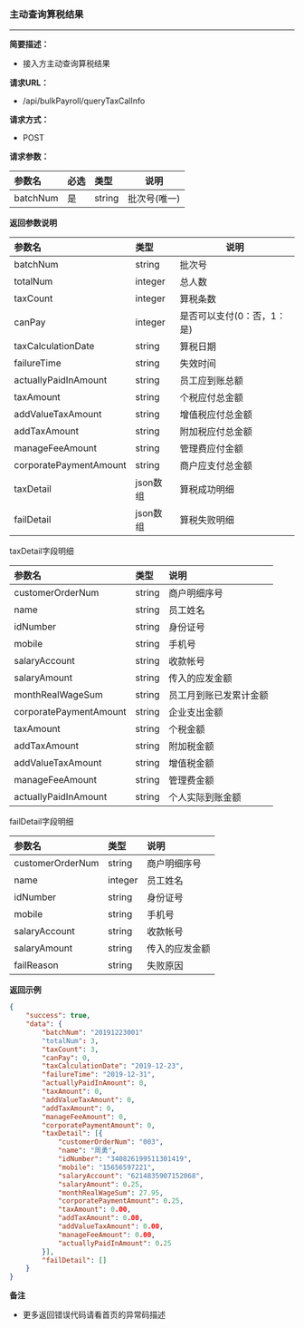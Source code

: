 ### 主动查询算税结果

---

**简要描述：**

* 接入方主动查询算税结果

**请求URL：**

* /api/bulkPayroll/queryTaxCalInfo

**请求方式：**

* POST 

**请求参数：**

| 参数名 | 必选 | 类型 | 说明 |
| :--- | :--- | :--- | --- |
| batchNum | 是 | string | 批次号\(唯一\) |

**返回参数说明**

| 参数名 | 类型 | 说明 |
| :--- | :--- | --- |
| batchNum | string | 批次号 |
| totalNum | integer | 总人数 |
| taxCount | integer | 算税条数 |
| canPay | integer | 是否可以支付\(0：否，1：是\) |
| taxCalculationDate | string | 算税日期 |
| failureTime | string | 失效时间 |
| actuallyPaidInAmount | string | 员工应到账总额 |
| taxAmount | string | 个税应付总金额 |
| addValueTaxAmount | string | 增值税应付总金额 |
| addTaxAmount | string | 附加税应付总金额 |
| manageFeeAmount | string | 管理费应付金额 |
| corporatePaymentAmount | string | 商户应支付总金额 |
| taxDetail | json数组 | 算税成功明细 |
| failDetail | json数组 | 算税失败明细 |

taxDetail字段明细

| 参数名 | 类型 | 说明 |
| :--- | :--- | :--- |
| customerOrderNum | string | 商户明细序号 |
| name | string | 员工姓名 |
| idNumber | string | 身份证号 |
| mobile | string | 手机号 |
| salaryAccount | string | 收款帐号 |
| salaryAmount | string | 传入的应发金额 |
| monthRealWageSum | string | 员工月到账已发累计金额 |
| corporatePaymentAmount | string | 企业支出金额 |
| taxAmount | string | 个税金额 |
| addTaxAmount | string | 附加税金额 |
| addValueTaxAmount | string | 增值税金额 |
| manageFeeAmount | string | 管理费金额 |
| actuallyPaidInAmount | string | 个人实际到账金额 |

failDetail字段明细

| 参数名 | 类型 | 说明 |
| :--- | :--- | :--- |
| customerOrderNum | string | 商户明细序号 |
| name | integer | 员工姓名 |
| idNumber | string | 身份证号 |
| mobile | string | 手机号 |
| salaryAccount | string | 收款帐号 |
| salaryAmount | string | 传入的应发金额 |
| failReason | string | 失败原因 |

**返回示例**

```json
{
    "success": true,
    "data": {
        "batchNum": "20191223001"
        "totalNum": 3,
        "taxCount": 3,
        "canPay": 0,
        "taxCalculationDate": "2019-12-23",
        "failureTime": "2019-12-31",
        "actuallyPaidInAmount": 0,
        "taxAmount": 0,
        "addValueTaxAmount": 0,
        "addTaxAmount": 0,
        "manageFeeAmount": 0,
        "corporatePaymentAmount": 0,
        "taxDetail": [{
            "customerOrderNum": "003",
            "name": "周勇",
            "idNumber": "340826199511301419",
            "mobile": "15656597221",
            "salaryAccount": "6214835907152068",
            "salaryAmount": 0.25,
            "monthRealWageSum": 27.95,
            "corporatePaymentAmount": 0.25,
            "taxAmount": 0.00,
            "addTaxAmount": 0.00,
            "addValueTaxAmount": 0.00,
            "manageFeeAmount": 0.00,
            "actuallyPaidInAmount": 0.25
        }],
        "failDetail": []
    }
}
```

**备注**

* 更多返回错误代码请看首页的异常码描述



